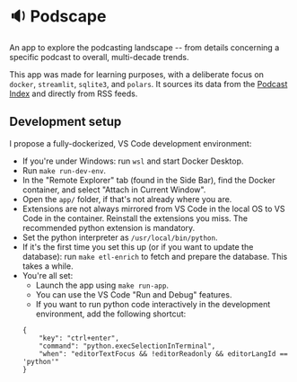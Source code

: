# :sound: Podscape

An app to explore the podcasting landscape -- from details concerning a specific podcast to overall, multi-decade trends.

This app was made for learning purposes, with a deliberate focus on `docker`, `streamlit`, `sqlite3`, and `polars`.
It sources its data from the [Podcast Index](https://podcastindex.org/) and directly from RSS feeds.

[](readme_assets/podcast_details.png)
[](readme_assets/creations_host_year.png)


## Development setup

I propose a fully-dockerized, VS Code development environment:

- If you're under Windows: run `wsl` and start Docker Desktop.
- Run `make run-dev-env`.
- In the "Remote Explorer" tab (found in the Side Bar), find the Docker container, and select "Attach in Current Window".
- Open the `app/` folder, if that's not already where you are.
- Extensions are not always mirrored from VS Code in the local OS to VS Code in the container. Reinstall the extensions you miss. The recommended python extension is mandatory.
- Set the python interpreter as `/usr/local/bin/python`.
- If it's the first time you set this up (or if you want to update the database): run `make etl-enrich` to fetch and prepare the database. This takes a while.
- You're all set:
  - Launch the app using `make run-app`.
  - You can use the VS Code "Run and Debug" features.
  - If you want to run python code interactively in the development environment, add the following shortcut:
  ```
  {
      "key": "ctrl+enter",
      "command": "python.execSelectionInTerminal",
      "when": "editorTextFocus && !editorReadonly && editorLangId == 'python'"
  }
  ```
